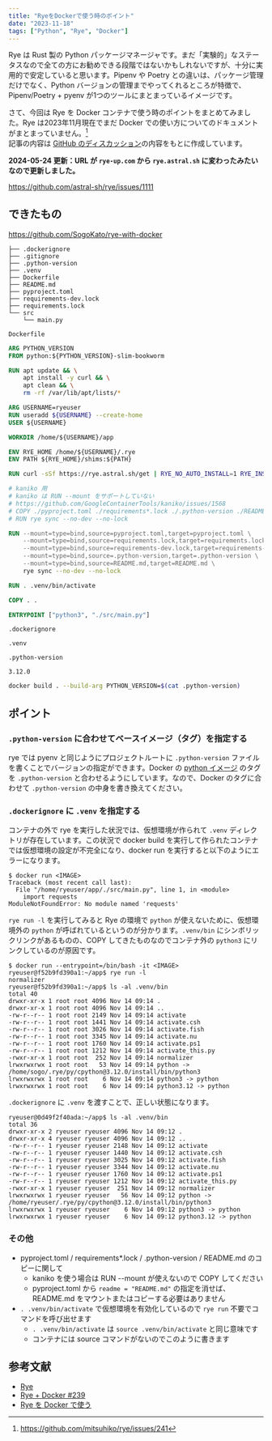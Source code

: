 ```yaml
---
title: "RyeをDockerで使う時のポイント"
date: "2023-11-18"
tags: ["Python", "Rye", "Docker"]
---
```


Rye は Rust 製の Python パッケージマネージャです。まだ「実験的」なステータスなので全ての方にお勧めできる段階ではないかもしれないですが、十分に実用的で安定していると思います。Pipenv や Poetry との違いは、パッケージ管理だけでなく、Python バージョンの管理までやってくれるところが特徴で、Pipenv/Poetry + pyenv が1つのツールにまとまっているイメージです。

さて、今回は Rye を Docker コンテナで使う時のポイントをまとめてみました。Rye は2023年11月現在でまだ Docker での使い方についてのドキュメントがまとまっていません。[^1]  
記事の内容は [GitHub のディスカッション](https://github.com/mitsuhiko/rye/discussions/239)の内容をもとに作成しています。

[^1]: https://github.com/mitsuhiko/rye/issues/241

**2024-05-24 更新：URL が `rye-up.com` から `rye.astral.sh` に変わったみたいなので更新しました。**

https://github.com/astral-sh/rye/issues/1111

## できたもの

https://github.com/SogoKato/rye-with-docker

```
├── .dockerignore
├── .gitignore
├── .python-version
├── .venv
├── Dockerfile
├── README.md
├── pyproject.toml
├── requirements-dev.lock
├── requirements.lock
└── src
    └── main.py
```

`Dockerfile`

```dockerfile
ARG PYTHON_VERSION
FROM python:${PYTHON_VERSION}-slim-bookworm

RUN apt update && \
    apt install -y curl && \
    apt clean && \
    rm -rf /var/lib/apt/lists/*

ARG USERNAME=ryeuser
RUN useradd ${USERNAME} --create-home
USER ${USERNAME}

WORKDIR /home/${USERNAME}/app

ENV RYE_HOME /home/${USERNAME}/.rye
ENV PATH ${RYE_HOME}/shims:${PATH}

RUN curl -sSf https://rye.astral.sh/get | RYE_NO_AUTO_INSTALL=1 RYE_INSTALL_OPTION="--yes" bash

# kaniko 用
# kaniko は RUN --mount をサポートしていない
# https://github.com/GoogleContainerTools/kaniko/issues/1568
# COPY ./pyproject.toml ./requirements*.lock ./.python-version ./README.md ./
# RUN rye sync --no-dev --no-lock

RUN --mount=type=bind,source=pyproject.toml,target=pyproject.toml \
    --mount=type=bind,source=requirements.lock,target=requirements.lock \
    --mount=type=bind,source=requirements-dev.lock,target=requirements-dev.lock \
    --mount=type=bind,source=.python-version,target=.python-version \
    --mount=type=bind,source=README.md,target=README.md \
    rye sync --no-dev --no-lock

RUN . .venv/bin/activate

COPY . .

ENTRYPOINT ["python3", "./src/main.py"]
```

`.dockerignore`

```
.venv
```

`.python-version`

```
3.12.0
```

```sh
docker build . --build-arg PYTHON_VERSION=$(cat .python-version)
```

## ポイント

### `.python-version` に合わせてベースイメージ（タグ）を指定する

rye では pyenv と同じようにプロジェクトルートに `.python-version` ファイルを書くことでバージョンの指定ができます。Docker の [python イメージ](https://hub.docker.com/_/python) のタグを `.python-version` と合わせるようにしています。なので、Docker のタグに合わせて `.python-version` の中身を書き換えてください。

### `.dockerignore` に `.venv` を指定する

コンテナの外で rye を実行した状況では、仮想環境が作られて `.venv` ディレクトリが存在しています。この状況で docker build を実行して作られたコンテナでは仮想環境の設定が不完全になり、docker run を実行すると以下のようにエラーになります。

```
$ docker run <IMAGE>
Traceback (most recent call last):
  File "/home/ryeuser/app/./src/main.py", line 1, in <module>
    import requests
ModuleNotFoundError: No module named 'requests'
```

`rye run -l` を実行してみると Rye の環境で `python` が使えないために、仮想環境外の `python` が呼ばれているというのが分かります。`.venv/bin` にシンボリックリンクがあるものの、COPY してきたものなのでコンテナ外の `python3` にリンクしているのが原因です。

```
$ docker run --entrypoint=/bin/bash -it <IMAGE>
ryeuser@f52b9fd390a1:~/app$ rye run -l
normalizer
ryeuser@f52b9fd390a1:~/app$ ls -al .venv/bin
total 40
drwxr-xr-x 1 root root 4096 Nov 14 09:14 .
drwxr-xr-x 1 root root 4096 Nov 14 09:14 ..
-rw-r--r-- 1 root root 2149 Nov 14 09:14 activate
-rw-r--r-- 1 root root 1441 Nov 14 09:14 activate.csh
-rw-r--r-- 1 root root 3026 Nov 14 09:14 activate.fish
-rw-r--r-- 1 root root 3345 Nov 14 09:14 activate.nu
-rw-r--r-- 1 root root 1760 Nov 14 09:14 activate.ps1
-rw-r--r-- 1 root root 1212 Nov 14 09:14 activate_this.py
-rwxr-xr-x 1 root root  252 Nov 14 09:14 normalizer
lrwxrwxrwx 1 root root   53 Nov 14 09:14 python -> /home/sogo/.rye/py/cpython@3.12.0/install/bin/python3
lrwxrwxrwx 1 root root    6 Nov 14 09:14 python3 -> python
lrwxrwxrwx 1 root root    6 Nov 14 09:14 python3.12 -> python
```

`.dockerignore` に `.venv` を渡すことで、正しい状態になります。

```
ryeuser@0d49f2f40ada:~/app$ ls -al .venv/bin
total 36
drwxr-xr-x 2 ryeuser ryeuser 4096 Nov 14 09:12 .
drwxr-xr-x 4 ryeuser ryeuser 4096 Nov 14 09:12 ..
-rw-r--r-- 1 ryeuser ryeuser 2148 Nov 14 09:12 activate
-rw-r--r-- 1 ryeuser ryeuser 1440 Nov 14 09:12 activate.csh
-rw-r--r-- 1 ryeuser ryeuser 3025 Nov 14 09:12 activate.fish
-rw-r--r-- 1 ryeuser ryeuser 3344 Nov 14 09:12 activate.nu
-rw-r--r-- 1 ryeuser ryeuser 1760 Nov 14 09:12 activate.ps1
-rw-r--r-- 1 ryeuser ryeuser 1212 Nov 14 09:12 activate_this.py
-rwxr-xr-x 1 ryeuser ryeuser  251 Nov 14 09:12 normalizer
lrwxrwxrwx 1 ryeuser ryeuser   56 Nov 14 09:12 python -> /home/ryeuser/.rye/py/cpython@3.12.0/install/bin/python3
lrwxrwxrwx 1 ryeuser ryeuser    6 Nov 14 09:12 python3 -> python
lrwxrwxrwx 1 ryeuser ryeuser    6 Nov 14 09:12 python3.12 -> python
```

### その他

* pyproject.toml / requirements*.lock / .python-version / README.md のコピーに関して
  * kaniko を使う場合は RUN --mount が使えないので COPY してください
  * pyproject.toml から `readme = "README.md"` の指定を消せば、README.md をマウントまたはコピーする必要はありません
* `. .venv/bin/activate` で仮想環境を有効化しているので `rye run` 不要でコマンドを呼び出せます
  * `. .venv/bin/activate` は `source .venv/bin/activate` と同じ意味です
  * コンテナには source コマンドがないのでこのように書きます

## 参考文献

* [Rye](https://rye.astral.sh/)
* [Rye + Docker #239](https://github.com/mitsuhiko/rye/discussions/239)
* [Rye を Docker で使う](https://zenn.dev/codehex/scraps/7cc3970a8c8048)

